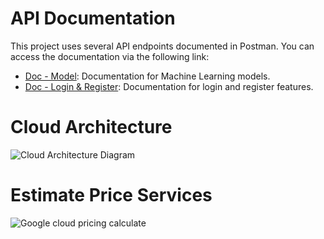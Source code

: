 # API Documentation

This project uses several API endpoints documented in Postman. You can access the documentation via the following link:

- [Doc - Model](https://documenter.getpostman.com/view/25785249/2sAYBd8UCP): Documentation for Machine Learning models.
- [Doc - Login & Register](https://documenter.getpostman.com/view/25785249/2sAYBd8UCQ): Documentation for login and register features.

# Cloud Architecture
![Cloud Architecture Diagram](https://drive.google.com/uc?id=1qgzCd1IDm-oPikTYUUBMS3edo9SsT8Os)

# Estimate Price Services
![Google cloud pricing calculate](https://drive.google.com/uc?id=1hEeyz3KRDac56wySGndjGyfm6obl_hNa)
